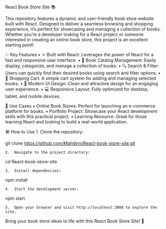 React Book Store Site 📚

This repository features a dynamic and user-friendly book store website built with React. Designed to deliver a seamless browsing and shopping experience, it’s perfect for showcasing and managing a collection of books. Whether you’re a developer looking for a React project or someone interested in creating an online book store, this project is an excellent starting point!

✨ Key Features
	•	⚛️ Built with React: Leverages the power of React for a fast and responsive user interface.
	•	📖 Book Catalog Management: Easily display, categorize, and manage a collection of books.
	•	🔍 Search & Filter: Users can quickly find their desired books using search and filter options.
	•	🛒 Shopping Cart: A simple cart system for adding and managing selected books.
	•	🎨 Modern UI Design: Clean and attractive design for an engaging user experience.
	•	💻 Responsive Layout: Fully optimized for desktop, tablet, and mobile devices.

🚀 Use Cases
	•	Online Book Stores: Perfect for launching an e-commerce platform for books.
	•	Portfolio Project: Showcase your React development skills with this practical project.
	•	Learning Resource: Great for those learning React and looking to build a real-world application.

🛠️ How to Use
	1.	Clone the repository:

git clone https://github.com/Mahdirnj/React-book-store-site.git  


	2.	Navigate to the project directory:

cd React-book-store-site  


	3.	Install dependencies:

npm install  


	4.	Start the development server:

npm start  


	5.	Open your browser and visit http://localhost:3000 to explore the site.

Bring your book store ideas to life with this React Book Store Site! 🌟
